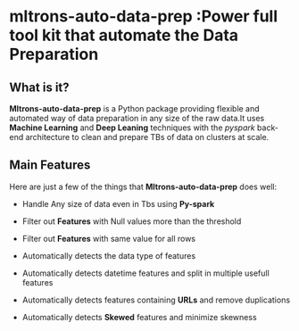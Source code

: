# mltrons-auto-data-prep :Power full tool kit that automate the Data Preparation

## What is it?

**Mltrons-auto-data-prep** is a Python package providing flexible and automated way of 
data preparation in any size of the raw data.It uses **Machine Learning** and **Deep Leaning**
techniques with the *pyspark* back-end architecture to clean and prepare TBs of data on clusters at scale.

## Main Features
Here are just a few of the things that **Mltrons-auto-data-prep** does well:

- Handle Any size of data even in Tbs using **Py-spark**

- Filter out **Features** with Null values more than the threshold

- Filter out **Features** with same value for all rows

- Automatically detects the data type of features

- Automatically detects datetime features and split in multiple usefull features

- Automatically detects features containing **URLs** and remove duplications

- Automatically detects **Skewed** features and minimize skewness


